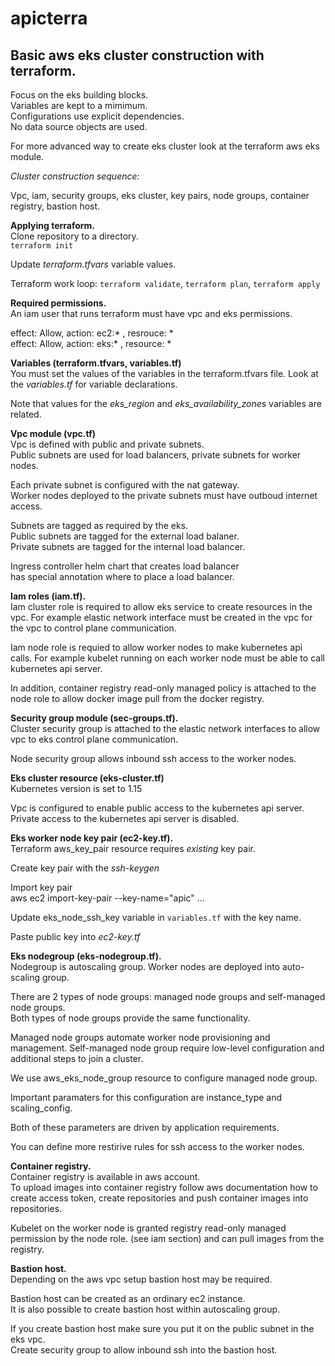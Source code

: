 # apicterra

## Basic aws eks cluster construction with terraform.  
Focus on the eks building blocks.  
Variables are kept to a mimimum.  
Configurations use explicit dependencies.  
No data source objects are used.  

For more advanced way to create eks cluster look at the terraform aws eks module.  

*Cluster construction sequence:*  

Vpc, iam, security groups, eks cluster, key pairs, node groups, container registry, bastion host.  

**Applying terraform.**  
Clone repository to a directory.  
`terraform init`  

Update *terraform.tfvars* variable values.  

Terraform work loop: `terraform validate`, `terraform plan`, `terraform apply`  

**Required permissions.**  
An iam user that runs terraform must have vpc and eks permissions.  

effect: Allow, action: ec2:\* , resrouce: *  
effect: Allow, action: eks:\* , resource: *  

**Variables (terraform.tfvars, variables.tf)**  
You must set the values of the variables in the terraform.tfvars file.
Look at the *variables.tf* for variable declarations.  

Note that values for the *eks_region* and *eks_availability_zones* variables are related.  

**Vpc module (vpc.tf)**  
Vpc is defined with public and private subnets.  
Public subnets are used for load balancers, private subnets for worker nodes.  

Each private subnet is configured with the nat gateway.  
Worker nodes deployed to the private subnets must have outboud internet access.  

Subnets are tagged as required by the eks.  
Public subnets are tagged for the external load balaner.  
Private subnets are tagged for the internal load balancer.  

Ingress controller helm chart that creates load balancer  
has special annotation where to place a load balancer.

**Iam roles (iam.tf).**  
Iam cluster role is required to allow eks service to create resources in the vpc.
For example elastic network interface must be created in the vpc for the vpc to control plane communication.  

Iam node role is requied to allow worker nodes to make kubernetes api calls.
For example kubelet running on each worker node must be able to call kubernetes api server.  

In addition, container registry read-only managed policy is attached to the node role to allow docker image pull from the docker registry.  

**Security group module (sec-groups.tf).**  
Cluster security group is attached to the elastic network interfaces to allow vpc to eks control plane communication.  

Node security group allows inbound ssh access to the worker nodes.  

**Eks cluster resource (eks-cluster.tf)**  
Kubernetes version is set to 1.15  

Vpc is configured to enable public access to the kubernetes api server.  
Private access to the kubernetes api server is disabled.  

**Eks worker node key pair (ec2-key.tf).**  
Terraform aws_key_pair resource requires *existing* key pair.  

Create key pair with the *ssh-keygen*  

Import key pair  
aws ec2 import-key-pair --key-name="apic" ...  

Update eks_node_ssh_key variable in `variables.tf` with the key name.  

Paste public key into *ec2-key.tf*  

**Eks nodegroup (eks-nodegroup.tf).**  
Nodegroup is autoscaling group. Worker nodes are deployed into auto-scaling group.  

There are 2 types of node groups: managed node groups and self-managed node groups.  
Both types of node groups provide the same functionality.  

Managed node groups automate worker node provisioning and management. Self-managed node group require low-level configuration and additional steps to join a cluster.  

We use aws_eks_node_group resource to configure managed node group.  

Important paramaters for this configuration are instance_type and scaling_config.  

Both of these parameters are driven by application requirements.  

You can define more restirive rules for ssh access to the worker nodes.  

**Container registry.**  
Container registry is available in aws account.  
To upload images into container registry follow aws documentation how to create access token, create repositories and push container images into repositories.  

Kubelet on the worker node is granted registry read-only managed permission by the node role. (see iam section) and can pull images from the registry.  

**Bastion host.**  
Depending on the aws vpc setup bastion host may be required.  

Bastion host can be created as an ordinary ec2 instance.  
It is also possible to create bastion host within autoscaling group.  

If you create bastion host make sure you put it on the public subnet in the eks vpc.  
Create security group to allow inbound ssh into the bastion host.  

